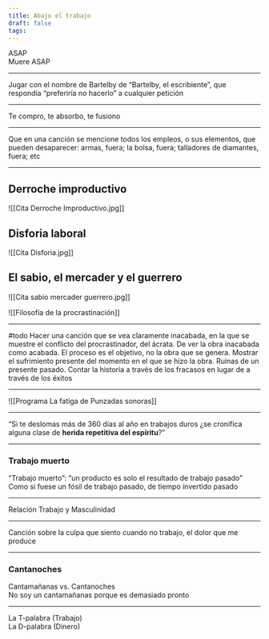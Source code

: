 ```yaml
---
title: Abajo el trabajo
draft: false
tags:
---
```

ASAP  
Muere ASAP

---
Jugar con el nombre de Bartelby de “Bartelby, el escribiente”, que respondía “preferiría no hacerlo” a cualquier petición

---
Te compro, te absorbo, te fusiono

---
Que en una canción se mencione todos los empleos, o sus elementos, que pueden desaparecer: armas, fuera; la bolsa, fuera; talladores de diamantes, fuera; etc

---
## Derroche improductivo
![[Cita Derroche Improductivo.jpg]]

## Disforia laboral
![[Cita Disforia.jpg]]

## El sabio, el mercader y el guerrero
![[Cita sabio mercader guerrero.jpg]]

![[Filosofía de la procrastinación]]

---
#todo Hacer una canción que se vea claramente inacabada, en la que se muestre el conflicto del procrastinador, del ácrata. De ver la obra inacabada como acabada. El proceso es el objetivo, no la obra que se genera. Mostrar el sufrimiento presente del momento en el que se hizo la obra. Ruinas de un presente pasado. Contar la historia a través de los fracasos en lugar de a través de los éxitos

---

![[Programa La fatiga de Punzadas sonoras]]

---
“Si te deslomas más de 360 días al año en trabajos duros ¿se cronifica alguna clase de **herida repetitiva del espíritu**?”

---
### Trabajo muerto
“Trabajo muerto”: “un producto es solo el resultado de trabajo pasado”  
Como si fuese un fósil de trabajo pasado, de tiempo invertido pasado

---
Relación Trabajo y Masculinidad

---
Canción sobre la culpa que siento cuando no trabajo, el dolor que me produce

---
### Cantanoches
Cantamañanas vs. Cantanoches  
No soy un cantamañanas porque es demasiado pronto

---
La T-palabra (Trabajo)  
La D-palabra (Dinero)